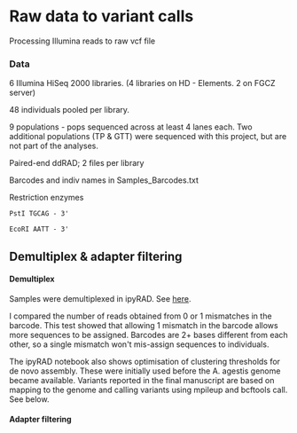 # Raw data to variant calls

Processing Illumina reads to raw vcf file

### Data

6 Illumina HiSeq 2000 libraries. (4 libraries on HD - Elements. 2 on FGCZ server)

48 individuals pooled per library. 

9 populations - pops sequenced across at least 4 lanes each. Two additional populations (TP & GTT) were sequenced with this project, but are not part of the analyses. 

Paired-end ddRAD; 2 files per library

Barcodes and indiv names in Samples_Barcodes.txt

Restriction enzymes

```
PstI TGCAG - 3'

EcoRI AATT - 3'
```

## Demultiplex & adapter filtering

#### Demultiplex 

Samples were demultiplexed in ipyRAD. See [here](https://github.com/alexjvr1/BrownArgus/blob/master/2.ipyRADopt.ipynb). 

I compared the number of reads obtained from 0 or 1 mismatches in the barcode. This test showed that allowing 1 mismatch in the barcode allows more sequences to be assigned. Barcodes are 2+ bases different from each other, so a single mismatch won't mis-assign sequences to individuals.

The ipyRAD notebook also shows optimisation of clustering thresholds for de novo assembly. These were initially used before the A. agestis genome became available. Variants reported in the final manuscript are based on mapping to the genome and calling variants using mpileup and bcftools call. See below. 

#### Adapter filtering

